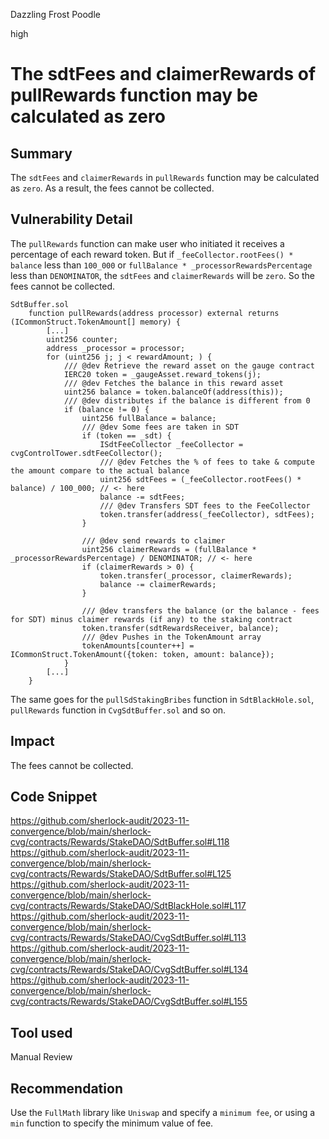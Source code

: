 Dazzling Frost Poodle

high

# The sdtFees and claimerRewards of pullRewards function may be calculated as zero

## Summary
The `sdtFees` and `claimerRewards` in `pullRewards` function may be calculated as `zero`. As a result, the fees cannot be collected.

## Vulnerability Detail
The `pullRewards` function can make user who initiated it receives a percentage of each reward token. But if `_feeCollector.rootFees() * balance` less than `100_000` or `fullBalance * _processorRewardsPercentage` less than `DENOMINATOR`, the `sdtFees` and `claimerRewards` will be `zero`. So the fees cannot be collected.

```solidity
SdtBuffer.sol
    function pullRewards(address processor) external returns (ICommonStruct.TokenAmount[] memory) {
        [...]
        uint256 counter;
        address _processor = processor;
        for (uint256 j; j < rewardAmount; ) {
            /// @dev Retrieve the reward asset on the gauge contract
            IERC20 token = _gaugeAsset.reward_tokens(j);
            /// @dev Fetches the balance in this reward asset
            uint256 balance = token.balanceOf(address(this));
            /// @dev distributes if the balance is different from 0
            if (balance != 0) {
                uint256 fullBalance = balance;
                /// @dev Some fees are taken in SDT
                if (token == _sdt) {
                    ISdtFeeCollector _feeCollector = cvgControlTower.sdtFeeCollector();
                    /// @dev Fetches the % of fees to take & compute the amount compare to the actual balance
                    uint256 sdtFees = (_feeCollector.rootFees() * balance) / 100_000; // <- here
                    balance -= sdtFees;
                    /// @dev Transfers SDT fees to the FeeCollector
                    token.transfer(address(_feeCollector), sdtFees);
                }

                /// @dev send rewards to claimer
                uint256 claimerRewards = (fullBalance * _processorRewardsPercentage) / DENOMINATOR; // <- here
                if (claimerRewards > 0) {
                    token.transfer(_processor, claimerRewards);
                    balance -= claimerRewards;
                }

                /// @dev transfers the balance (or the balance - fees for SDT) minus claimer rewards (if any) to the staking contract
                token.transfer(sdtRewardsReceiver, balance);
                /// @dev Pushes in the TokenAmount array
                tokenAmounts[counter++] = ICommonStruct.TokenAmount({token: token, amount: balance});
            }
        [...]
    }
```

The same goes for the `pullSdStakingBribes` function in `SdtBlackHole.sol`, `pullRewards` function in `CvgSdtBuffer.sol` and so on.

## Impact
The fees cannot be collected.

## Code Snippet
https://github.com/sherlock-audit/2023-11-convergence/blob/main/sherlock-cvg/contracts/Rewards/StakeDAO/SdtBuffer.sol#L118
https://github.com/sherlock-audit/2023-11-convergence/blob/main/sherlock-cvg/contracts/Rewards/StakeDAO/SdtBuffer.sol#L125
https://github.com/sherlock-audit/2023-11-convergence/blob/main/sherlock-cvg/contracts/Rewards/StakeDAO/SdtBlackHole.sol#L117
https://github.com/sherlock-audit/2023-11-convergence/blob/main/sherlock-cvg/contracts/Rewards/StakeDAO/CvgSdtBuffer.sol#L113
https://github.com/sherlock-audit/2023-11-convergence/blob/main/sherlock-cvg/contracts/Rewards/StakeDAO/CvgSdtBuffer.sol#L134
https://github.com/sherlock-audit/2023-11-convergence/blob/main/sherlock-cvg/contracts/Rewards/StakeDAO/CvgSdtBuffer.sol#L155

## Tool used
Manual Review

## Recommendation
Use the `FullMath` library like `Uniswap` and specify a `minimum fee`, or using a `min` function to specify the minimum value of fee.